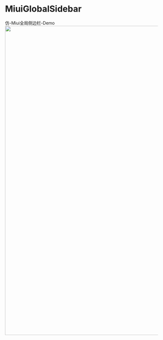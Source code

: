 # MiuiGlobalSidebar
仿-Miui全局侧边栏-Demo
<img src="https://user-images.githubusercontent.com/83915746/185275701-c012c395-a604-4589-87ca-220fe44f834d.jpg" width="540" height="1020"/>
